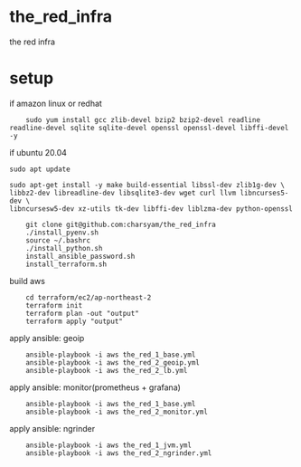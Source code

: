 # the_red_infra
the red infra

# setup

if amazon linux or redhat 
```
	sudo yum install gcc zlib-devel bzip2 bzip2-devel readline readline-devel sqlite sqlite-devel openssl openssl-devel libffi-devel -y
```

if ubuntu 20.04

```
sudo apt update
```

```
sudo apt-get install -y make build-essential libssl-dev zlib1g-dev \
libbz2-dev libreadline-dev libsqlite3-dev wget curl llvm libncurses5-dev \
libncursesw5-dev xz-utils tk-dev libffi-dev liblzma-dev python-openssl
```

```
	git clone git@github.com:charsyam/the_red_infra
	./install_pyenv.sh
	source ~/.bashrc
	./install_python.sh
    install_ansible_password.sh    
	install_terraform.sh	
```

build aws 
```
    cd terraform/ec2/ap-northeast-2
    terraform init
    terraform plan -out "output"
    terraform apply "output"
```

apply ansible: geoip
```
    ansible-playbook -i aws the_red_1_base.yml
    ansible-playbook -i aws the_red_2_geoip.yml
    ansible-playbook -i aws the_red_2_lb.yml
```

apply ansible: monitor(prometheus + grafana)
```
    ansible-playbook -i aws the_red_1_base.yml
    ansible-playbook -i aws the_red_2_monitor.yml
```

apply ansible: ngrinder
```
    ansible-playbook -i aws the_red_1_jvm.yml
    ansible-playbook -i aws the_red_2_ngrinder.yml
```
